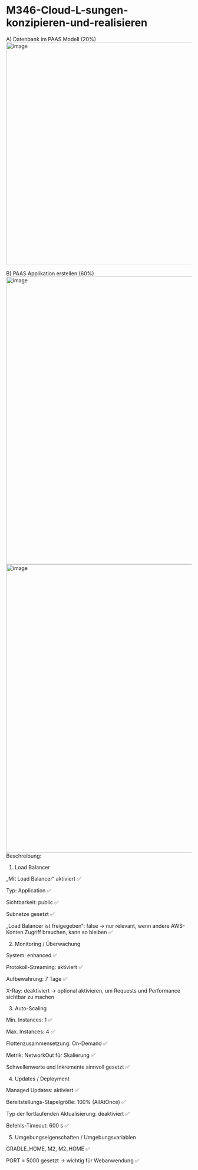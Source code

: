 # M346-Cloud-L-sungen-konzipieren-und-realisieren

A) Datenbank im PAAS Modell (20%)
<img width="1006" height="605" alt="image" src="https://github.com/user-attachments/assets/c3ca1c30-f326-46a7-8f74-84c62f2b141f" />

B) PAAS Applikation erstellen (60%)
<img width="1473" height="781" alt="image" src="https://github.com/user-attachments/assets/01cab0b1-2eb8-4b2e-bd4e-dd9c251eedb4" />
<img width="1569" height="783" alt="image" src="https://github.com/user-attachments/assets/f714a890-eea4-4cf8-b41e-fce8f52aa59d" />
Beschreibung: 
1. Load Balancer

„Mit Load Balancer“ aktiviert ✅

Typ: Application ✅

Sichtbarkeit: public ✅

Subnetze gesetzt ✅

„Load Balancer ist freigegeben“: false → nur relevant, wenn andere AWS-Konten Zugriff brauchen, kann so bleiben ✅

2. Monitoring / Überwachung

System: enhanced ✅

Protokoll-Streaming: aktiviert ✅

Aufbewahrung: 7 Tage ✅

X-Ray: deaktiviert → optional aktivieren, um Requests und Performance sichtbar zu machen

3. Auto-Scaling

Min. Instances: 1 ✅

Max. Instances: 4 ✅

Flottenzusammensetzung: On-Demand ✅

Metrik: NetworkOut für Skalierung ✅

Schwellenwerte und Inkremente sinnvoll gesetzt ✅

4. Updates / Deployment

Managed Updates: aktiviert ✅

Bereitstellungs-Stapelgröße: 100% (AllAtOnce) ✅

Typ der fortlaufenden Aktualisierung: deaktiviert ✅

Befehls-Timeout: 600 s ✅

5. Umgebungseigenschaften / Umgebungsvariablen

GRADLE_HOME, M2, M2_HOME ✅

PORT = 5000 gesetzt → wichtig für Webanwendung ✅
